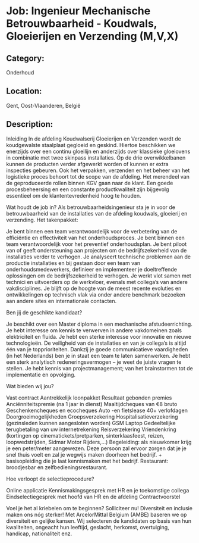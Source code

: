 # Job: Ingenieur Mechanische Betrouwbaarheid - Koudwals, Gloeierijen en Verzending (M,V,X)
## Category: 
Onderhoud
## Location: 
Gent, Oost-Vlaanderen, België
## Description:
Inleiding
In de afdeling Koudwalserij Gloeierijen en Verzenden wordt de koudgewalste staalplaat gegloeid en geskind. Hiertoe beschikken we enerzijds over een continu gloeilijn en anderzijds over klassieke gloeiovens in combinatie met twee skinpass installaties. Op de drie overwikkelbanen kunnen de producten verder afgewerkt worden of kunnen er extra inspecties gebeuren. Ook het verpakken, verzenden en het beheer van het logistieke proces behoort tot de scope van de afdeling. Het merendeel van de geproduceerde rollen binnen KGV gaan naar de klant. Een goede procesbeheersing en een constante productkwaliteit zijn bijgevolg essentieel om de klantentevredenheid hoog te houden.
 
Wat houdt de job in?
Als betrouwbaarheidsingenieur sta je in voor de betrouwbaarheid van de installaties van de afdeling koudwals, gloeierij en verzending. Het takenpakket:

Je bent binnen een team verantwoordelijk voor de verbetering van de efficiëntie en effectiviteit van het onderhoudsproces.
Je bent binnen een team verantwoordelijk voor het preventief onderhoudsplan.
Je bent piloot van of geeft ondersteuning aan projecten om de bedrijfszekerheid van de installaties verder te verhogen. 
Je analyseert technische problemen aan de productie installaties en bij gestaan door een team van onderhoudsmedewerkers, definieer en implementeer je doeltreffende oplossingen om de bedrijfszekerheid te verhogen.
Je werkt vlot samen met technici en uitvoerders op de werkvloer, evenals met collega’s van andere vakdisciplines.
Je blijft op de hoogte van de meest recente evoluties en ontwikkelingen op technisch vlak via onder andere benchmark bezoeken aan andere sites en internationale contacten.

 
Ben jij de geschikte kandidaat?

Je beschikt over een Master diploma in een mechanische afstudeerrichting. 
Je hebt interesse om kennis te verwerven in andere vakdomeinen zoals elektriciteit en fluida. 
Je hebt een sterke interesse voor innovatie en nieuwe technologieën.
De veiligheid van de installaties en van je collega’s is altijd één van je topprioriteiten.
Dankzij je goede communicatieve vaardigheden (in het Nederlands) ben je in staat een team te laten samenwerken.
Je hebt een sterk analytisch redeneringsvermogen – je weet de juiste vragen te stellen.
Je hebt kennis van projectmanagement; van het brainstormen tot de implementatie en opvolging.  
 

Wat bieden wij jou?

Vast contract
Aantrekkelijk loonpakket
Resultaat gebonden premies
Anciënniteitspremie (na 1 jaar in dienst)
Maaltijdcheques van €8 bruto
Geschenkencheques en ecocheques
Auto -en fietslease
40+ verlofdagen
Doorgroeimogelijkheden
Groepsverzekering
Hospitalisatieverzekering (gezinsleden kunnen aangesloten worden)
GSM
Laptop
Gedeeltelijke terugbetaling van uw internetrekening
Reisverzekering
Vriendenkring (kortingen op cinematickets/pretparken, sinterklaasfeest, reizen, loopwedstrijden, Sidmar Motor Rijders,…)
Begeleiding: als nieuwkomer krijg je een peter/meter aangewezen. Deze persoon zal ervoor zorgen dat je je snel thuis voelt en zal je wegwijs maken doorheen het bedrijf. + basisopleiding die je laat kennismaken met het bedrijf.
Restaurant: broodjesbar en zelfbedieningsrestaurant.

 
Hoe verloopt de selectieprocedure?

Online applicatie
Kennismakingsgesprek met HR en je toekomstige collega
Eindselectiegesprek met hoofd van HR en de afdeling
Contractvoorstel

Voel je het al kriebelen om te beginnen? Solliciteer nu!
Diversiteit en inclusie maken ons nóg sterker!  Met ArcelorMittal Belgium (AMBE) baseren we op diversiteit en gelijke kansen. Wij selecteren de kandidaten op basis van hun kwaliteiten, ongeacht hun leeftijd, geslacht, herkomst, overtuiging, handicap, nationaliteit enz.
